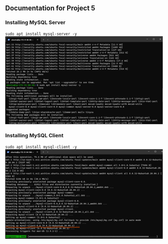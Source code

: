 ## **Documentation for Project 5**

### Installing MySQL Server 
`sudo apt install mysql-server -y`
![MySQL-Server-Installed](./Images/My-SQL-Server-Installation.png)

### Installing MySQL Client 
`sudo apt install mysql-client -y`
![MySQL-Server-Installed](./Images/MySQL-Client-Installation.png)